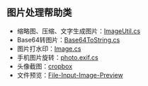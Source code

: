 ## 图片处理帮助类

- 缩略图、压缩、文字生成图片：[ImageUtil.cs](https://github.com/colindcli/CodeGit/blob/master/Common/Image/ImageUtil.cs)
- Base64转图片：[Base64ToString.cs](https://github.com/colindcli/CodeGit/blob/master/Common/Image/Base64ToString.cs)
- 图片打水印：[Image.cs](https://github.com/colindcli/CodeGit/blob/master/Common/Image/Image.cs)
- 手机图片旋转：[photo.exif.cs](https://github.com/colindcli/CodeGit/blob/master/Common/Image/photo.exif.cs)
- 头像截图：[cropbox](https://github.com/hongkhanh/cropbox)
- 文件预览：[File-Input-Image-Preview](https://github.com/bobbymarko/File-Input-Image-Preview)
